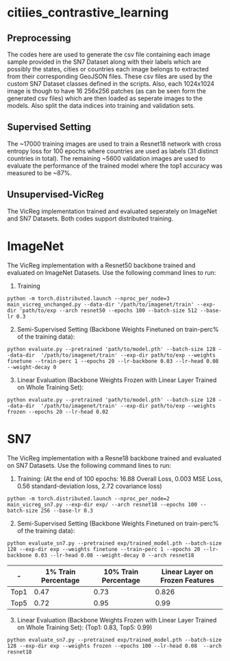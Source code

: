 # citiies_contrastive_learning

## Preprocessing

The codes here are used to generate the csv file containing each image sample provided in the SN7 Dataset along with their labels which are possibly
the states, cities or countries each image belongs to extracted from their corresponding GeoJSON files. These csv files are used by the custom SN7 Dataset classes defined in the scripts. Also, each 1024x1024 image is though to have 16 256x256 patches (as can be seen form the generated csv files) which are then loaded as seperate images to the models. Also split the data indices into training and validation sets.

## Supervised Setting

The ~17000 training images are used to train a Resnet18 network with cross entropy loss for 100 epochs where countries are used as labels (31 distinct 
countries in total). The remaining ~5600 validation images are used to evaluate the performance of the trained model where the top1 accuracy was measured 
to be ~87%.

## Unsupervised-VicReg

The VicReg implementation trained and evaluated seperately on ImageNet and SN7 Datasets. Both codes support distributed training.

# ImageNet

The VicReg implementation with a Resnet50 backbone trained and evaluated on ImageNet Datasets. Use the following command lines to run:

1) Training

```
python -m torch.distributed.launch --nproc_per_node=3 main_vicreg_unchanged.py --data-dir '/path/to/imagenet/train' --exp-dir 'path/to/exp --arch resnet50 --epochs 100 --batch-size 512 --base-lr 0.3
```

2) Semi-Supervised Setting (Backbone Weights Finetuned on train-perc% of the training data):

```
python evaluate.py --pretrained 'path/to/model.pth' --batch-size 128 --data-dir  '/path/to/imagenet/train' --exp-dir path/to/exp --weights finetune --train-perc 1 --epochs 20 --lr-backbone 0.03 --lr-head 0.08 --weight-decay 0
```

3) Linear Evaluation (Backbone Weights Frozen with Linear Layer Trained on Whole Training Set):

```
python evaluate.py --pretrained 'path/to/model.pth' --batch-size 128 --data-dir  '/path/to/imagenet/train' --exp-dir path/to/exp --weights frozen --epochs 20 --lr-head 0.02
```

# SN7

The VicReg implementation with a Resne18 backbone trained and evaluated on SN7 Datasets. Use the following command lines to run:

1) Training: (At the end of 100 epochs: 16.88 Overall Loss, 0.003 MSE Loss, 0.56 standard-deviation loss, 2.72 covariance loss)

```
python -m torch.distributed.launch --nproc_per_node=2 main_vicreg_sn7.py --exp-dir exp/ --arch resnet18 --epochs 100 --batch-size 256 --base-lr 0.3
```

2) Semi-Supervised Setting (Backbone Weights Finetuned on train-perc% of the training data):

```
python evaluate_sn7.py --pretrained exp/trained_model.pth --batch-size 128 --exp-dir exp --weights finetune --train-perc 1 --epochs 20 --lr-backbone 0.03 --lr-head 0.08 --weight-decay 0 --arch resnet18
```

| - | 1% Train Percentage | 10% Train Percentage | Linear Layer on Frozen Features |
| ------------- | ------------- | ------------- | ------------- |
| Top1  | 0.47  | 0.73  | 0.826 |
| Top5  | 0.72 | 0.95  | 0.99 |

3) Linear Evaluation (Backbone Weights Frozen with Linear Layer Trained on Whole Training Set): (Top1: 0.83, Top5: 0.99)

```
python evaluate_sn7.py --pretrained exp/trained_model.pth --batch-size 128 --exp-dir exp --weights frozen --epochs 100 --lr-head 0.08  --arch resnet18
```




